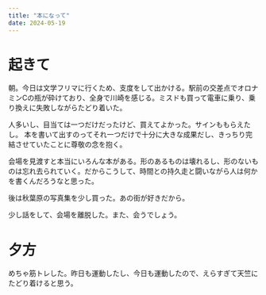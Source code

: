 ```yaml
---
title: "本になって"
date: 2024-05-19
---
```


# 起きて
朝。今日は文学フリマに行くため、支度をして出かける。駅前の交差点でオロナミンCの瓶が砕けており、全身で川崎を感じる。ミスドも買って電車に乗り、乗り換えに失敗しながらたどり着いた。

人多いし、目当ては一つだけだったけど、買えてよかった。サインももらえたし。
本を書いて出すのってそれ一つだけで十分に大きな成果だし、きっちり完結させていたことに尊敬の念を抱く。

会場を見渡すと本当にいろんな本がある。形のあるものは壊れるし、形のないものは忘れ去られていく。だからこうして、時間との持久走と闘いながら人は何かを書くんだろうなと思った。

後は秋葉原の写真集を少し買った。あの街が好きだから。

少し話をして、会場を離脱した。また、会うでしょう。

# 夕方
めちゃ筋トレした。昨日も運動したし、今日も運動したので、えらすぎて天竺にたどり着けると思う。